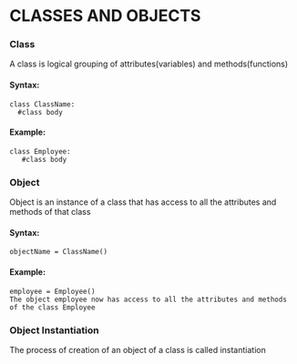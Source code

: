 # CLASSES AND OBJECTS

### Class
   A class is logical grouping of attributes(variables) and methods(functions)
#### Syntax:
    class ClassName:
      #class body
#### Example:
    class Employee:
       #class body
       
### Object
   Object is an instance of a class that has access to all the attributes and methods of that class
#### Syntax:
    objectName = ClassName()
#### Example:
    employee = Employee()
    The object employee now has access to all the attributes and methods of the class Employee
### Object Instantiation
The process of creation of an object of a class is called instantiation
